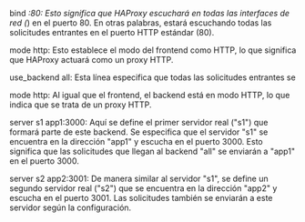 bind _:80: Esto significa que HAProxy escuchará en todas las interfaces de red (_) en el puerto 80. En otras palabras, estará escuchando todas las solicitudes entrantes en el puerto HTTP estándar (80).

mode http: Esto establece el modo del frontend como HTTP, lo que significa que HAProxy actuará como un proxy HTTP.

use_backend all: Esta línea especifica que todas las solicitudes entrantes se

mode http: Al igual que el frontend, el backend está en modo HTTP, lo que indica que se trata de un proxy HTTP.

server s1 app1:3000: Aquí se define el primer servidor real ("s1") que formará parte de este backend. Se especifica que el servidor "s1" se encuentra en la dirección "app1" y escucha en el puerto 3000. Esto significa que las solicitudes que llegan al backend "all" se enviarán a "app1" en el puerto 3000.

server s2 app2:3001: De manera similar al servidor "s1", se define un segundo servidor real ("s2") que se encuentra en la dirección "app2" y escucha en el puerto 3001. Las solicitudes también se enviarán a este servidor según la configuración.
